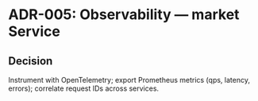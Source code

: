 # ADR-005: Observability — market Service
## Decision
Instrument with OpenTelemetry; export Prometheus metrics (qps, latency, errors); correlate request IDs across services.
